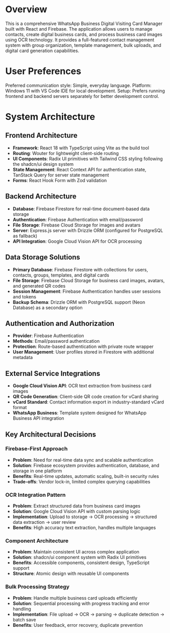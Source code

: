 # Overview

This is a comprehensive WhatsApp Business Digital Visiting Card Manager built with React and Firebase. The application allows users to manage contacts, create digital business cards, and process business card images using OCR technology. It provides a full-featured contact management system with group organization, template management, bulk uploads, and digital card generation capabilities.

# User Preferences

Preferred communication style: Simple, everyday language.
Platform: Windows 11 with VS Code IDE for local development.
Setup: Prefers running frontend and backend servers separately for better development control.

# System Architecture

## Frontend Architecture
- **Framework**: React 18 with TypeScript using Vite as the build tool
- **Routing**: Wouter for lightweight client-side routing
- **UI Components**: Radix UI primitives with Tailwind CSS styling following the shadcn/ui design system
- **State Management**: React Context API for authentication state, TanStack Query for server state management
- **Forms**: React Hook Form with Zod validation

## Backend Architecture
- **Database**: Firebase Firestore for real-time document-based data storage
- **Authentication**: Firebase Authentication with email/password
- **File Storage**: Firebase Cloud Storage for images and avatars
- **Server**: Express.js server with Drizzle ORM (configured for PostgreSQL as fallback)
- **API Integration**: Google Cloud Vision API for OCR processing

## Data Storage Solutions
- **Primary Database**: Firebase Firestore with collections for users, contacts, groups, templates, and digital cards
- **File Storage**: Firebase Cloud Storage for business card images, avatars, and generated QR codes
- **Session Management**: Firebase Authentication handles user sessions and tokens
- **Backup Schema**: Drizzle ORM with PostgreSQL support (Neon Database) as a secondary option

## Authentication and Authorization
- **Provider**: Firebase Authentication
- **Methods**: Email/password authentication
- **Protection**: Route-based authentication with private route wrapper
- **User Management**: User profiles stored in Firestore with additional metadata

## External Service Integrations
- **Google Cloud Vision API**: OCR text extraction from business card images
- **QR Code Generation**: Client-side QR code creation for vCard sharing
- **vCard Standard**: Contact information export in industry-standard vCard format
- **WhatsApp Business**: Template system designed for WhatsApp Business API integration

## Key Architectural Decisions

### Firebase-First Approach
- **Problem**: Need for real-time data sync and scalable authentication
- **Solution**: Firebase ecosystem provides authentication, database, and storage in one platform
- **Benefits**: Real-time updates, automatic scaling, built-in security rules
- **Trade-offs**: Vendor lock-in, limited complex querying capabilities

### OCR Integration Pattern
- **Problem**: Extract structured data from business card images
- **Solution**: Google Cloud Vision API with custom parsing logic
- **Implementation**: Upload to storage → OCR processing → structured data extraction → user review
- **Benefits**: High accuracy text extraction, handles multiple languages

### Component Architecture
- **Problem**: Maintain consistent UI across complex application
- **Solution**: shadcn/ui component system with Radix UI primitives
- **Benefits**: Accessible components, consistent design, TypeScript support
- **Structure**: Atomic design with reusable UI components

### Bulk Processing Strategy
- **Problem**: Handle multiple business card uploads efficiently
- **Solution**: Sequential processing with progress tracking and error handling
- **Implementation**: File upload → OCR → parsing → duplicate detection → batch save
- **Benefits**: User feedback, error recovery, duplicate prevention